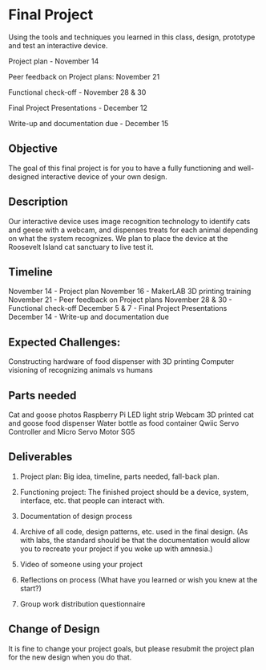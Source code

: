 # Final Project

Using the tools and techniques you learned in this class, design, prototype and test an interactive device.

Project plan - November 14

Peer feedback on Project plans: November 21

Functional check-off - November 28 & 30

Final Project Presentations - December 12

Write-up and documentation due - December 15 

## Objective
The goal of this final project is for you to have a fully functioning and well-designed interactive device of your own design.

 
## Description
Our interactive device uses image recognition technology to identify cats and geese with a webcam, and dispenses treats for each animal depending on what the system recognizes. We plan to place the device at the Roosevelt Island cat sanctuary to live test it. 

## Timeline
November 14 - Project plan
November 16 - MakerLAB 3D printing training
November 21 - Peer feedback on Project plans
November 28 & 30 - Functional check-off
December 5 & 7 - Final Project Presentations
December 14 - Write-up and documentation due

## Expected Challenges:
Constructing hardware of food dispenser with 3D printing
Computer visioning of recognizing animals vs humans

## Parts needed
Cat and goose photos
Raspberry Pi
LED light strip
Webcam
3D printed cat and goose food dispenser
Water bottle as food container
Qwiic Servo Controller and Micro Servo Motor SG5

## Deliverables

1. Project plan: Big idea, timeline, parts needed, fall-back plan.

2. Functioning project: The finished project should be a device, system, interface, etc. that people can interact with.

3. Documentation of design process
4. Archive of all code, design patterns, etc. used in the final design. (As with labs, the standard should be that the documentation would allow you to recreate your project if you woke up with amnesia.)
5. Video of someone using your project
6. Reflections on process (What have you learned or wish you knew at the start?)

7. Group work distribution questionnaire

## Change of Design

It is fine to change your project goals, but please resubmit the project plan for the new design when you do that.

